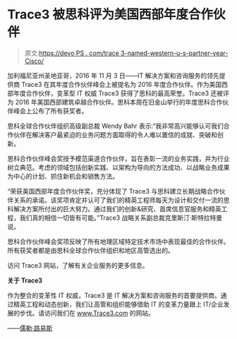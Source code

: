 # Trace3 被思科评为美国西部年度合作伙伴

> 原文:[https://devo PS . com/trace 3-named-western-u-s-partner-year-Cisco/](https://devops.com/trace3-named-western-u-s-partner-year-cisco/)

加利福尼亚州圣地亚哥，2016 年 11 月 3 日——IT 解决方案和咨询服务的领先提供商 Trace3 在其年度合作伙伴峰会上被提名为 2016 年度合作伙伴。作为美国西部年度合作伙伴，变革型 IT 权威 Trace3 获得了思科的最高荣誉。Trace3 还被评为 2016 年美国西部建筑卓越合作伙伴。思科本周在旧金山举行的年度思科合作伙伴峰会上公布了所有获奖者。

思科全球合作伙伴组织高级副总裁 Wendy Bahr 表示:“我非常高兴能够认可我们合作伙伴在解决客户最紧迫的业务问题方面取得的令人难以置信的成就、突破和创新。

思科合作伙伴峰会奖授予模范渠道合作伙伴，旨在表彰一流的业务实践，并为行业树立典范。考虑的领域包括创新实践、以架构为导向的方法成功、以战略业务成果为中心的计划、抓住新机会和销售方法。

“荣获美国西部年度合作伙伴奖，充分体现了 Trace3 与思科建立长期战略合作伙伴关系的承诺。该奖项肯定并认可了我们的精英工程师每天为设计和交付一流的思科解决方案所付出的巨大努力。通过我们的创新&研究、首席信息官服务和精英工程，我们真的相信一切皆有可能。”Trace3 战略关系副总裁克里斯汀·斯特拉特曼说。

思科合作伙伴峰会奖项反映了所有地理区域特定技术市场中表现最佳的合作伙伴。所有获奖者都是由思科全球合作伙伴组织和地区高管选出的。

访问 Trace3 网站，了解有关企业服务的更多信息。

**关于 Trace3**

作为整合的变革性 IT 权威，Trace3 是 IT 解决方案和咨询服务的首要提供商。通过精英工程和动态创新，我们让高管和组织能够借助 IT 的变革力量跟上 IT/企业发展的步伐。请访问我们在 www.Trace3.com 的网站。

——[儒勒·路易斯](https://devops.com/author/jules/)
